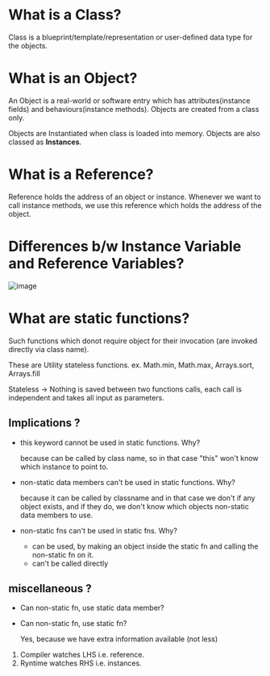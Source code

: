 # What is a Class?

Class is a blueprint/template/representation or user-defined data type for the objects.

# What is an Object?

An Object is a real-world or software entry which has attributes(instance fields) and behaviours(instance methods).
Objects are created from a class only.

Objects are Instantiated when class is loaded into memory. Objects are also classed as <strong>Instances</strong>.

# What is a Reference?

Reference holds the address of an object or instance. Whenever we want to call instance methods, we use this reference which holds the address of the object.

# Differences b/w Instance Variable and Reference Variables?

![image](https://drive.google.com/file/d/1DPC0AHlihSxtW2yJVSrv9edjnmevNrn6/view?usp=sharing)

# What are static functions?

Such functions which donot require object for their invocation (are invoked directly via class name).

These are Utility stateless functions. ex. Math.min, Math.max, Arrays.sort, Arrays.fill

Stateless -> Nothing is saved between two functions calls, each call is independent and takes all input as parameters.

## Implications ?

* this keyword cannot be used in static functions. Why?
    
    because can be called by class name, so in that case "this" won't know which instance to point to.

* non-static data members can't be used in static functions. Why?

    because it can be called by classname and in that case we don't if any object exists, and if they do, we don't know which objects non-static data members to use.

* non-static fns can't be used in static fns. Why?

    - can be used, by making an object inside the static fn and calling the non-static fn on it.
    - can't be called directly

## miscellaneous ?

* Can non-static fn, use static data member?
* Can non-static fn, use static fn?

    Yes, because we have extra information available (not less)


1. Compiler watches LHS i.e. reference.
2. Ryntime watches RHS i.e. instances.